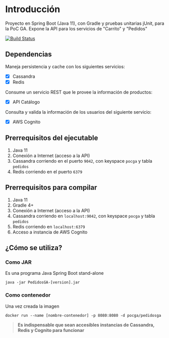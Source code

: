 # Introducción

Proyecto en Spring Boot (Java 11), con Gradle y pruebas unitarias jUnit, para la PoC GA. Expone la API para los servicios de "Carrito" y "Pedidos"

[![Build Status](http://18.204.157.43/jenkins/job/PedidosGA/badge/icon?style=plastic)](http://18.204.157.43/jenkins/job/PedidosGA/)

## Dependencias

Maneja persistencia y cache con los siguientes servicios:

- [x] Cassandra
- [x] Redis

Consume un servicio REST que le provee la información de productos:

- [x] API Catálogo

Consulta y valida la información de los usuarios del siguiente servicio:

- [x] AWS Cognito

## Prerrequisitos del ejecutable

1. Java 11
1. Conexión a Internet (acceso a la API)
1. Cassandra corriendo en el puerto `9042`, con keyspace `pocga` y tabla `pedidos`
1. Redis corriendo en el puerto `6379`

## Prerrequisitos para compilar

1. Java 11
1. Gradle 4+
1. Conexión a Internet (acceso a la API)
1. Cassandra corriendo en ``localhost:9042``, con keyspace `pocga` y tabla `pedidos`
1. Redis corriendo en ``localhost:6379``
1. Acceso a instancia de AWS Cognito

## ¿Cómo se utiliza?

### Como JAR

Es una programa Java Spring Boot stand-alone

```console
java -jar PedidosGA-[version].jar
```

### Como contenedor

Una vez creada la imagen

```console
docker run --name [nombre-contenedor] -p 8080:8080 -d pocga/pedidosga
```

> **Es indispensable que sean accesibles instancias de Cassandra, Redis y Cognito para funcionar**
